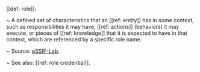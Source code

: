 [[def: role]]:

~ A defined set of characteristics that an [[ref: entity]] has in some context, such as responsibilities it may have, [[ref: actions]] (behaviors) it may execute, or pieces of [[ref: knowledge]] that it is expected to have in that context, which are referenced by a specific role name.

~ Source: [eSSIF-Lab](https://essif-lab.github.io/framework/docs/essifLab-glossary#role).

~ See also: [[ref: role credential]].

